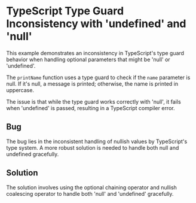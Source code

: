 # TypeScript Type Guard Inconsistency with 'undefined' and 'null'

This example demonstrates an inconsistency in TypeScript's type guard behavior when handling optional parameters that might be 'null' or 'undefined'.

The `printName` function uses a type guard to check if the `name` parameter is null. If it's null, a message is printed; otherwise, the name is printed in uppercase.

The issue is that while the type guard works correctly with 'null', it fails when 'undefined' is passed, resulting in a TypeScript compiler error.

## Bug
The bug lies in the inconsistent handling of nullish values by TypeScript's type system. A more robust solution is needed to handle both null and undefined gracefully.

## Solution
The solution involves using the optional chaining operator and nullish coalescing operator to handle both 'null' and 'undefined' gracefully.
